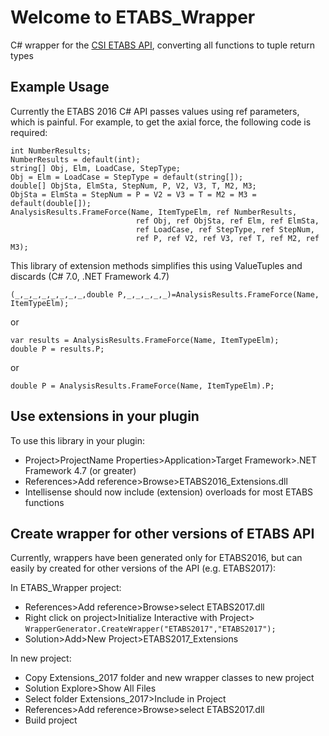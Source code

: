 # Welcome to ETABS_Wrapper
C# wrapper for the [CSI ETABS API](https://www.csiamerica.com/application-programming-interface), converting all functions to tuple return types

## Example Usage
Currently the ETABS 2016 C# API passes values using ref parameters, which is painful.
For example, to get the axial force, the following code is required:

```
int NumberResults;
NumberResults = default(int);
string[] Obj, Elm, LoadCase, StepType;
Obj = Elm = LoadCase = StepType = default(string[]);
double[] ObjSta, ElmSta, StepNum, P, V2, V3, T, M2, M3;
ObjSta = ElmSta = StepNum = P = V2 = V3 = T = M2 = M3 = default(double[]);
AnalysisResults.FrameForce(Name, ItemTypeElm, ref NumberResults,
							ref Obj, ref ObjSta, ref Elm, ref ElmSta,
							ref LoadCase, ref StepType, ref StepNum,
							ref P, ref V2, ref V3, ref T, ref M2, ref M3);
```

This library of extension methods simplifies this using ValueTuples and discards (C# 7.0, .NET Framework 4.7)

```
(_,_,_,_,_,_,_,_,double P,_,_,_,_,_)=AnalysisResults.FrameForce(Name, ItemTypeElm);
```

or

```
var results = AnalysisResults.FrameForce(Name, ItemTypeElm);
double P = results.P;
```
	
or
	
```
double P = AnalysisResults.FrameForce(Name, ItemTypeElm).P;
```

## Use extensions in your plugin

To use this library in your plugin:
* Project>ProjectName Properties>Application>Target Framework>.NET Framework 4.7 (or greater)
* References>Add reference>Browse>ETABS2016_Extensions.dll
* Intellisense should now include (extension) overloads for most ETABS functions

## Create wrapper for other versions of ETABS API

Currently, wrappers have been generated only for ETABS2016, 
but can easily by created for other versions of the API (e.g. ETABS2017):

In ETABS_Wrapper project:
* References>Add reference>Browse>select ETABS2017.dll
* Right click on project>Initialize Interactive with Project> `WrapperGenerator.CreateWrapper("ETABS2017","ETABS2017");`
* Solution>Add>New Project>ETABS2017_Extensions

In new project:
* Copy Extensions_2017 folder and new wrapper classes to new project
* Solution Explore>Show All Files
* Select folder Extensions_2017>Include in Project
* References>Add reference>Browse>select ETABS2017.dll
* Build project
